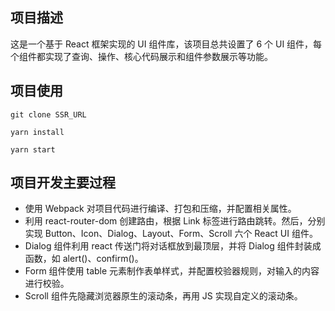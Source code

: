 ## 项目描述

这是一个基于 React 框架实现的 UI 组件库，该项目总共设置了 6 个 UI 组件，每个组件都实现了查询、操作、核心代码展示和组件参数展示等功能。

## 项目使用

`git clone SSR_URL`

`yarn install`

`yarn start`

## 项目开发主要过程
- 使用 Webpack 对项目代码进行编译、打包和压缩，并配置相关属性。
- 利用 react-router-dom 创建路由，根据 Link 标签进行路由跳转。然后，分别实现 Button、Icon、Dialog、Layout、Form、Scroll 六个 React UI 组件。
- Dialog 组件利用 react 传送门将对话框放到最顶层，并将 Dialog 组件封装成函数，如 alert()、confirm()。
- Form 组件使用 table 元素制作表单样式，并配置校验器规则，对输入的内容进行校验。
- Scroll 组件先隐藏浏览器原生的滚动条，再用 JS 实现自定义的滚动条。
